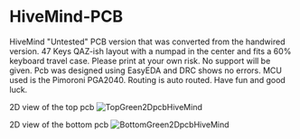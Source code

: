 # HiveMind-PCB
HiveMind "Untested" PCB version that was converted from the handwired version. 47 Keys QAZ-ish layout with a numpad in the center and fits a 60% keyboard travel case.
Please print at your own risk.  No support will be given.  Pcb was designed using EasyEDA and DRC shows no errors.  MCU used is the Pimoroni PGA2040. Routing is auto routed. Have fun and good luck.

2D view of the top pcb
![TopGreen2DpcbHiveMind](https://user-images.githubusercontent.com/118025702/235424294-5cd16d7b-a916-4a12-aa5a-1308663bb556.png)

2D view of the bottom pcb
![BottomGreen2DpcbHiveMind](https://user-images.githubusercontent.com/118025702/235424317-f1e984bb-2bc6-49c5-a247-89298e48c93d.png)

